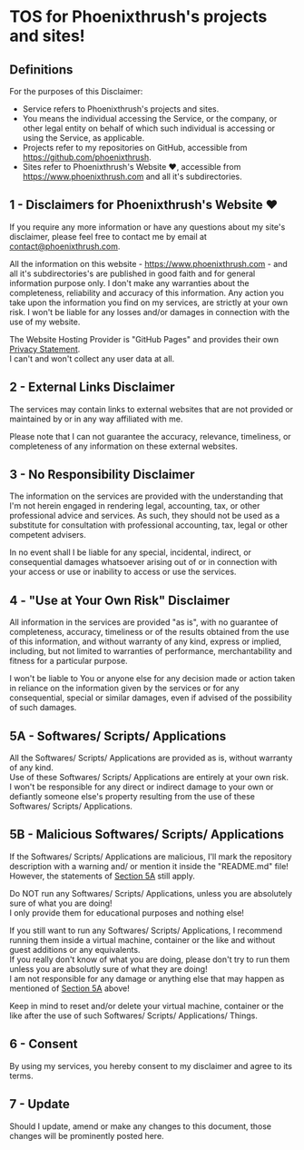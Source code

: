# TOS for Phoenixthrush's projects and sites!

## Definitions

For the purposes of this Disclaimer:

- Service refers to Phoenixthrush's projects and sites.
- You means the individual accessing the Service, or the company, or other legal entity on behalf of which such individual is accessing or using the Service, as applicable.
- Projects refer to my repositories on GitHub, accessible from https://github.com/phoenixthrush.
- Sites refer to Phoenixthrush's Website ❤️, accessible from https://www.phoenixthrush.com and all it's subdirectories.

## 1 - Disclaimers for Phoenixthrush's Website ❤️

If you require any more information or have any questions about my site's disclaimer, please feel free to contact me by email at contact@phoenixthrush.com.

All the information on this website - https://www.phoenixthrush.com - and all it's subdirectories's are published in good faith and for general information purpose only.
I don't make any warranties about the completeness, reliability and accuracy of this information.
Any action you take upon the information you find on my services, are strictly at your own risk.
I won't be liable for any losses and/or damages in connection with the use of my website.

The Website Hosting Provider is "GitHub Pages" and provides their own [Privacy Statement](https://docs.github.com/en/github/site-policy/github-privacy-statement#github-pages). <br/>
I can't and won't collect any user data at all.

## 2 - External Links Disclaimer

The services may contain links to external websites that are not provided or maintained by or in any way affiliated with me.

Please note that I can not guarantee the accuracy, relevance, timeliness, or completeness of any information on these external websites.

## 3 - No Responsibility Disclaimer

The information on the services are provided with the understanding that I'm not herein engaged in rendering legal, accounting, tax, or other professional advice and services.
As such, they should not be used as a substitute for consultation with professional accounting, tax, legal or other competent advisers.

In no event shall I be liable for any special, incidental, indirect, or consequential damages whatsoever arising out of or in connection with your access or use or inability to access or use the services.

## 4 - "Use at Your Own Risk" Disclaimer

All information in the services are provided "as is", with no guarantee of completeness, accuracy, timeliness or of the results obtained from the use of this information, and without warranty of any kind, express or implied, including, but not limited to warranties of performance, merchantability and fitness for a particular purpose.

I won't be liable to You or anyone else for any decision made or action taken in reliance on the information given by the services or for any consequential, special or similar damages, even if advised of the possibility of such damages.

## 5A - Softwares/ Scripts/ Applications

All the Softwares/ Scripts/ Applications are provided as is, without warranty of any kind. <br/>
Use of these Softwares/ Scripts/ Applications are entirely at your own risk. <br/>
I won't be responsible for any direct or indirect damage to your own or defiantly someone else's property resulting from the use of these Softwares/ Scripts/ Applications.

## 5B - Malicious Softwares/ Scripts/ Applications

If the Softwares/ Scripts/ Applications are malicious, I'll mark the repository description with a warning and/ or mention it inside the "README.md" file! <br/>
However, the statements of [Section 5A](https://github.com/phoenixthrush/Disclaimer#softwaresscriptsapplications) still apply.<br/>

Do NOT run any Softwares/ Scripts/ Applications, unless you are absolutely sure of what you are doing! <br/>
I only provide them for educational purposes and nothing else!

If you still want to run any Softwares/ Scripts/ Applications, I recommend running them inside a virtual machine, container or the like and without guest additions or any equivalents. <br/>
If you really don't know of what you are doing, please don't try to run them unless you are absolutly sure of what they are doing! <br/>
I am not responsible for any damage or anything else that may happen as mentioned of [Section 5A](https://github.com/phoenixthrush/Disclaimer#softwaresscriptsapplicationsthings) above!

Keep in mind to reset and/or delete your virtual machine, container or the like after the use of such Softwares/ Scripts/ Applications/ Things.

## 6 - Consent

By using my services, you hereby consent to my disclaimer and agree to its terms.

## 7 - Update

Should I update, amend or make any changes to this document, those changes will be prominently posted here.
